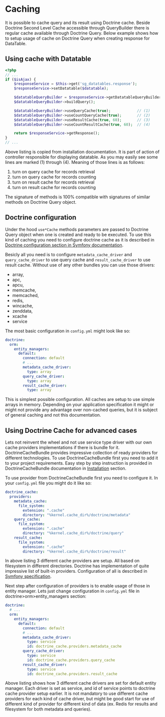 # Caching

It is possible to cache query and its result using Doctrine cache. Beside Doctrine Second Level Cache accessible through
QueryBuilder there is regular cache available through Doctrine Query. Below example shows how to setup usage of cache on
Doctrine Query when creating response for DataTable.

## Using cache with Datatable

``` php
<?php
// ...
if ($isAjax) {
    $responseService = $this->get('sg_datatables.response');
    $responseService->setDatatable($datatable);

    $datatableQueryBuilder = $responseService->getDatatableQueryBuilder();
    $datatableQueryBuilder->buildQuery();

    $datatableQueryBuilder->useQueryCache(true);            // (1)
    $datatableQueryBuilder->useCountQueryCache(true);       // (2)
    $datatableQueryBuilder->useResultCache(true, 60);       // (3)
    $datatableQueryBuilder->useCountResultCache(true, 60);  // (4)

    return $responseService->getResponse();
}
// ...
```

Above listing is copied from installation documentation. It is part of action of controller responsible for displaying
datatable. As you may easily see some lines are marked (1) through (4). Meaning of those lines is as follows:
1. turn on query cache for records retrieval
2. turn on query cache for records counting
3. turn on result cache for records retrieval
4. turn on result cache for records counting

The signature of methods is 100% compatible with signatures of similar methods on Doctrine Query object.

## Doctrine configuration

Under the hood `use*Cache` methods parameters are passed to Doctrine Query object when one is created and ready to be
executed. To use this kind of caching you need to configure doctrine cache as it is described in
[Doctrine configuration section in Symfony documentation](http://symfony.com/doc/current/reference/configuration/doctrine.html#caching-drivers).

Besicly all you need is to configure `metadata_cache_driver` and `query_cache_driver` to use query cache and
`result_cache_driver` to use result cache. Without use of any other bundles you can use those drivers:
* array,
* apc,
* apcu,
* memcache,
* memcached,
* redis,
* wincache,
* zenddata,
* xcache 
* service

The most basic configuration in `config.yml` might look like so:
``` yaml
doctrine:
  orm:
    entity_managers:
      default:
        connection: default
        # ...
        metadata_cache_driver:
          type: array
        query_cache_driver:
          type: array
        result_cache_driver:
          type: array
```

This is simplest possible configuration. All caches are setup to use simple arrays in memory. Depending on your application
specification it might or might not provide any advantage over non-cached queries, but it is subject of general caching
and not this documentation.

## Using Doctrine Cache for advanced cases

Lets not reinvent the wheel and not use service type driver with our own cache providers implementations if there is
bundle for it. DoctrineCacheBundle provides impressive collection of ready providers for different technologies. To use
DoctrineCacheBundle first you need to add it to your project requirements. Easy step by step instruction is provided in
DoctrineCacheBundle documentation in [Installation](http://symfony.com/doc/current/bundles/DoctrineCacheBundle/installation.html)
section.

To use provider from DoctrineCacheBundle first you need to configure it. In your `config.yml` file you might do it like so:

``` yaml
doctrine_cache:
  providers:
    metadata_cache:
      file_system:
        extension: ".cache"
        directory: "%kernel.cache_dir%/doctrine/metadata"
    query_cache:
      file_system:
        extension: ".cache"
        directory: "%kernel.cache_dir%/doctrine/query"
    result_cache:
      file_system:
        extension: ".cache"
        directory: "%kernel.cache_dir%/doctrine/result"
```
In above listing 3 different cache providers are setup. All based on filesystem in different directories. Doctrine has
implementation of quite impressive list of built-in providers. Configuration of all is described in [Symfony specification](http://symfony.com/doc/current/bundles/DoctrineCacheBundle/reference.html).

Next step after configuration of providers is to enable usage of those in entity manager. Lets just change configuration
in `config.yml` file in doctrine>orm>entity_managers section:

``` yaml
doctrine:
  # ...
  orm:
    entity_managers:
      default:
        connection: default
        # ...
        metadata_cache_driver:
          type: service
          id: doctrine_cache.providers.metadata_cache
        query_cache_driver:
          type: service
          id: doctrine_cache.providers.query_cache
        result_cache_driver:
          type: service
          id: doctrine_cache.providers.result_cache
```

Above listing shows how 3 different cache drivers are set for default entity manager. Each driver is set as service, and
id of service points to doctrine cache provider setup earlier. It is not mandatory to use different cache providers for
each kind of cache driver, but might be good start for use of different kind of provider for different kind of data
(ex. Redis for results and filesystem for both metadata and queries).

